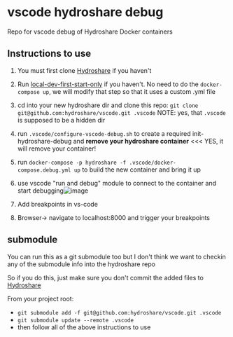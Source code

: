 # vscode hydroshare debug

Repo for vscode debug of Hydroshare Docker containers

## Instructions to use
1. You must first clone [Hydroshare](https://github.com/hydroshare/hydroshare) if you haven't
2. Run [local-dev-first-start-only](https://github.com/hydroshare/hydroshare/blob/develop/local-dev-first-start-only.sh) if you haven't. No need to do the `docker-compose up`, we will modify that step so that it uses a custom .yml file
3. cd into your new hydroshare dir and clone this repo: `git clone git@github.com:hydroshare/vscode.git .vscode` NOTE: yes, that `.vscode` is supposed to be a hidden dir
4. run `.vscode/configure-vscode-debug.sh` to create a required init-hydroshare-debug and **remove your hydroshare container** <<< YES, it will remove your container!
6. run `docker-compose -p hydroshare -f .vscode/docker-compose.debug.yml up` to build the new container and bring it up
7. use vscode "run and debug" module to connect to the container and start debugging![image](https://user-images.githubusercontent.com/17934193/208769548-051c49d0-52e1-40f6-968b-ca863a1b385f.png)

9. Add breakpoints in vs-code
10. Browser-> navigate to localhost:8000 and trigger your breakpoints

## submodule
You can run this as a git submodule too but I don't think we want to checkin any of the submodule info into the hydroshare repo

So if you do this, just make sure you don't commit the added files to [Hydroshare](https://github.com/hydroshare/hydroshare)

From your project root:
- `git submodule add -f git@github.com:hydroshare/vscode.git .vscode`
- `git submodule update --remote .vscode`
- then follow all of the above instructions to use
